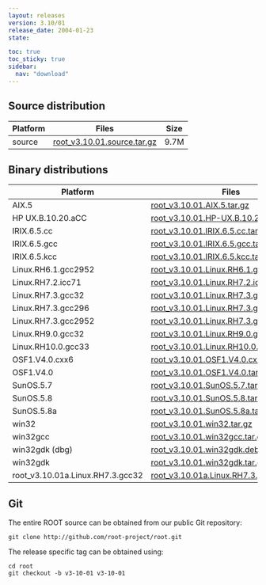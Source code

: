 ```yaml
---
layout: releases
version: 3.10/01
release_date: 2004-01-23
state:

toc: true
toc_sticky: true
sidebar:
  nav: "download"
---
```



## Source distribution

| Platform       | Files | Size |
|-----------|-------|-----|
| source | [root_v3.10.01.source.tar.gz](https://root.cern.ch/download/root_v3.10.01.source.tar.gz) | 9.7M |


## Binary distributions

| Platform       | Files | Size |
|-----------|-------|-----|
| AIX.5 | [root_v3.10.01.AIX.5.tar.gz](https://root.cern.ch/download/root_v3.10.01.AIX.5.tar.gz) |  17M |
| HP UX.B.10.20.aCC | [root_v3.10.01.HP-UX.B.10.20.aCC.tar.gz](https://root.cern.ch/download/root_v3.10.01.HP-UX.B.10.20.aCC.tar.gz) |  20M |
| IRIX.6.5.cc | [root_v3.10.01.IRIX.6.5.cc.tar.gz](https://root.cern.ch/download/root_v3.10.01.IRIX.6.5.cc.tar.gz) |  17M |
| IRIX.6.5.gcc | [root_v3.10.01.IRIX.6.5.gcc.tar.gz](https://root.cern.ch/download/root_v3.10.01.IRIX.6.5.gcc.tar.gz) |  23M |
| IRIX.6.5.kcc | [root_v3.10.01.IRIX.6.5.kcc.tar.gz](https://root.cern.ch/download/root_v3.10.01.IRIX.6.5.kcc.tar.gz) |  17M |
| Linux.RH6.1.gcc2952 | [root_v3.10.01.Linux.RH6.1.gcc2952.tar.gz](https://root.cern.ch/download/root_v3.10.01.Linux.RH6.1.gcc2952.tar.gz) |  15M |
| Linux.RH7.2.icc71 | [root_v3.10.01.Linux.RH7.2.icc71.tar.gz](https://root.cern.ch/download/root_v3.10.01.Linux.RH7.2.icc71.tar.gz) |  23M |
| Linux.RH7.3.gcc32 | [root_v3.10.01.Linux.RH7.3.gcc32.tar.gz](https://root.cern.ch/download/root_v3.10.01.Linux.RH7.3.gcc32.tar.gz) |  15M |
| Linux.RH7.3.gcc296 | [root_v3.10.01.Linux.RH7.3.gcc296.tar.gz](https://root.cern.ch/download/root_v3.10.01.Linux.RH7.3.gcc296.tar.gz) |  17M |
| Linux.RH7.3.gcc2952 | [root_v3.10.01.Linux.RH7.3.gcc2952.tar.gz](https://root.cern.ch/download/root_v3.10.01.Linux.RH7.3.gcc2952.tar.gz) |  16M |
| Linux.RH9.0.gcc32 | [root_v3.10.01.Linux.RH9.0.gcc32.tar.gz](https://root.cern.ch/download/root_v3.10.01.Linux.RH9.0.gcc32.tar.gz) |  15M |
| Linux.RH10.0.gcc33 | [root_v3.10.01.Linux.RH10.0.gcc33.tar.gz](https://root.cern.ch/download/root_v3.10.01.Linux.RH10.0.gcc33.tar.gz) |  14M |
| OSF1.V4.0.cxx6 | [root_v3.10.01.OSF1.V4.0.cxx6.tar.gz](https://root.cern.ch/download/root_v3.10.01.OSF1.V4.0.cxx6.tar.gz) |  18M |
| OSF1.V4.0 | [root_v3.10.01.OSF1.V4.0.tar.gz](https://root.cern.ch/download/root_v3.10.01.OSF1.V4.0.tar.gz) |  20M |
| SunOS.5.7 | [root_v3.10.01.SunOS.5.7.tar.gz](https://root.cern.ch/download/root_v3.10.01.SunOS.5.7.tar.gz) |  19M |
| SunOS.5.8 | [root_v3.10.01.SunOS.5.8.tar.gz](https://root.cern.ch/download/root_v3.10.01.SunOS.5.8.tar.gz) |  18M |
| SunOS.5.8a | [root_v3.10.01.SunOS.5.8a.tar.gz](https://root.cern.ch/download/root_v3.10.01.SunOS.5.8a.tar.gz) |  17M |
| win32 | [root_v3.10.01.win32.tar.gz](https://root.cern.ch/download/root_v3.10.01.win32.tar.gz) |  14M |
| win32gcc | [root_v3.10.01.win32gcc.tar.gz](https://root.cern.ch/download/root_v3.10.01.win32gcc.tar.gz) |  17M |
| win32gdk (dbg) | [root_v3.10.01.win32gdk.debug.tar.gz](https://root.cern.ch/download/root_v3.10.01.win32gdk.debug.tar.gz) |  24M |
| win32gdk | [root_v3.10.01.win32gdk.tar.gz](https://root.cern.ch/download/root_v3.10.01.win32gdk.tar.gz) |  15M |
| root_v3.10.01a.Linux.RH7.3.gcc32 | [root_v3.10.01a.Linux.RH7.3.gcc32.tar.gz](https://root.cern.ch/download/root_v3.10.01a.Linux.RH7.3.gcc32.tar.gz) |  15M |


## Git
The entire ROOT source can be obtained from our public Git repository:

~~~
git clone http://github.com/root-project/root.git
~~~
The release specific tag can be obtained using:
~~~
cd root
git checkout -b v3-10-01 v3-10-01
~~~

